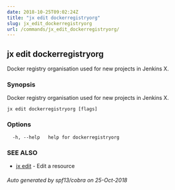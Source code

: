 ```yaml
---
date: 2018-10-25T09:02:24Z
title: "jx edit dockerregistryorg"
slug: jx_edit_dockerregistryorg
url: /commands/jx_edit_dockerregistryorg/
---
```

## jx edit dockerregistryorg

Docker registry organisation used for new projects in Jenkins X.

### Synopsis

Docker registry organisation used for new projects in Jenkins X.

```
jx edit dockerregistryorg [flags]
```

### Options

```
  -h, --help   help for dockerregistryorg
```

### SEE ALSO

* [jx edit](/commands/jx_edit/)	 - Edit a resource

###### Auto generated by spf13/cobra on 25-Oct-2018
